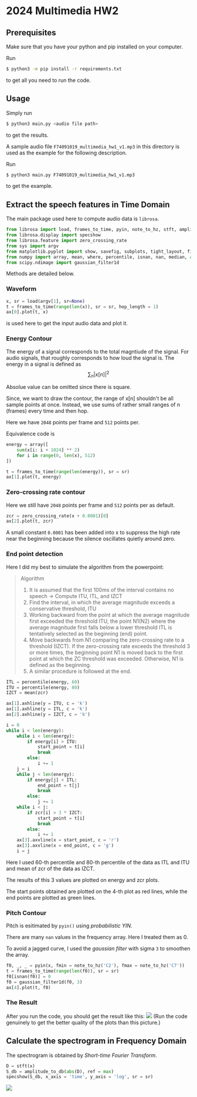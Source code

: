 # 2024 Multimedia HW2

## Prerequisites
Make sure that you have your python and pip installed on your computer.

Run
```bash
$ python3 -m pip install -r requirements.txt
```
to get all you need to run the code.

## Usage
Simply run
```bash
$ python3 main.py <audio file path>
```
to get the results.

A sample audio file `F74091019_multimedia_hw1_v1.mp3` in this directory is used as the example for the following description.

Run
```bash
$ python3 main.py F74091019_multimedia_hw1_v1.mp3
```
to get the example.

## Extract the speech features in Time Domain
The main package used here to compute audio data is `librosa`.

```python
from librosa import load, frames_to_time, pyin, note_to_hz, stft, amplitude_to_db
from librosa.display import specshow
from librosa.feature import zero_crossing_rate
from sys import argv
from matplotlib.pyplot import show, savefig, subplots, tight_layout, figure, colorbar, title, gcf
from numpy import array, mean, where, percentile, isnan, nan, median, abs, max
from scipy.ndimage import gaussian_filter1d
```

Methods are detailed below.

### Waveform
```python
x, sr = load(argv[1], sr=None)
t = frames_to_time(range(len(x)), sr = sr, hop_length = 1)
ax[0].plot(t, x)
```
is used here to get the input audio data and plot it.

### Energy Contour
The energy of a signal corresponds to the total magntiude of the signal. For audio signals, that roughly corresponds to how loud the signal is. The energy in a signal is defined as
$$ \sum_n{|x[n]|}^2 $$

Absolue value can be omitted since there is square.

Since, we want to draw the contour, the range of x[n] shouldn't be all sample points at once. Instead, we use sums of rather small ranges of n (frames) every time and then hop.

Here we have `2048` points per frame and `512` points per.

Equivalence code is
```python
energy = array([
    sum(x[i: i + 1024] ** 2)
    for i in range(0, len(x), 512)
])

t = frames_to_time(range(len(energy)), sr = sr)
ax[1].plot(t, energy)
```

### Zero-crossing rate contour
Here we still have `2048` points per frame and `512` points per as default.

```python
zcr = zero_crossing_rate(x + 0.0001)[0]
ax[2].plot(t, zcr)
```
A small constant `0.0001` has been added into x to suppress the high rate near the beginning because the silence oscillates quietly around zero.

### End point detection
Here I did my best to simulate the algorithm from the powerpoint:
> Algorithm
> 1. It is assumed that the first 100ms of the interval contains no speech → Compute ITU, ITL, and IZCT
> 2. Find the interval, in which the average magnitude exceeds a conservative threshold, ITU
> 3. Working backward from the point at which the average magnitude first exceeded the threshold ITU, the point N1(N2) where the average magnitude first falls below a lower threshold ITL is tentatively selected as the beginning (end) point.
> 4. Move backwards from N1 comparing the zero-crossing rate to a threshold (IZCT). If the zero-crossing rate exceeds the threshold 3 or more times, the beginning point N1 is moved back to the first point at which the ZC threshold was exceeded. Otherwise, N1 is defined as the beginning.
> 5. A similar procedure is followed at the end.

```python
ITL = percentile(energy, 60)
ITU = percentile(energy, 80)
IZCT = mean(zcr)

ax[1].axhline(y = ITU, c = 'k')
ax[1].axhline(y = ITL, c = 'k')
ax[2].axhline(y = IZCT, c = 'k')

i = 0
while i < len(energy):
    while i < len(energy):
        if energy[i] > ITU:
            start_point = t[i]
            break
        else:
            i += 1
    j = i
    while j < len(energy):
        if energy[j] < ITL:
            end_point = t[j]
            break
        else:
            j += 1
    while i < j:
        if zcr[i] > 3 * IZCT:
            start_point = t[i]
            break
        else:
            i += 1
    ax[3].axvline(x = start_point, c = 'r')
    ax[3].axvline(x = end_point, c = 'g')
    i = j
```
Here I used 60-th percentile and 80-th percentile of the data as ITL and ITU and mean of zcr of the data as IZCT.

The results of this 3 values are plotted on energy and zcr plots.

The start points obtained are plotted on the 4-th plot as red lines, while the end points are plotted as green lines.

### Pitch Contour
Pitch is esitimated by `pyin()` using *probabilistic YIN*.

There are many `nan` values in the frequency array. Here I treated them as 0.

To avoid a jagged curve, I used the *gaussian filter* with sigma `3` to smoothen the array.

```python
f0, _, _ = pyin(x, fmin = note_to_hz('C2'), fmax = note_to_hz('C7'))
t = frames_to_time(range(len(f0)), sr = sr)
f0[isnan(f0)] = 0
f0 = gaussian_filter1d(f0, 3)
ax[4].plot(t, f0)
```

### The Result
After you run the code, you should get the result like this:
![](result1.png)
(Run the code genuinely to get the better quality of the plots than this picture.)

## Calculate the spectrogram in Frequency Domain
The spectrogram is obtained by *Short-time Fourier Transform*.
```python
D = stft(x)
S_db = amplitude_to_db(abs(D), ref = max)
specshow(S_db, x_axis = 'time', y_axis = 'log', sr = sr)
```

![](result2.png)
